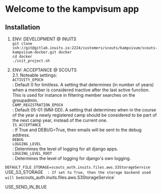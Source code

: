 

# Welcome to the kampvisum app


## Installation

1. ENV: DEVELOPMENT @ INUITS  
`git clone ssh://git@gitlab.inuits.io:2224/customers/scouts/kampvisum/scouts-kampvisum-docker.git docker`  
`cd docker`  
`./init_project.sh`  

2. ENV: ACCEPTANCE @ SCOUTS  
2.1. Noteable settings:  
`ACTIVITY_EPOCH`  
:  Default 0 for limitless. A setting that determines (in number of years) when a member is considered inactive after the last active function.  
This is used for instance in filtering member searches on the groupadmin.  
`CAMP_REGISTRATION_EPOCH`  
:  Default 05-01 (MM-DD). A setting that determines when in the course of the year a newly registered camp should be considered to be part of the next camp year, instead of the current one.  
`IS_ACCEPTANCE`  
:  If True and DEBUG=True, then emails will be sent to the debug address.  
`DEBUG`  
`LOGGING_LEVEL`  
: Determines the level of logging for all django apps.  
`LOGGING_LEVEL_ROOT`  
: Determines the level of logging for django's own logging.  

`DEFAULT_FILE_STORAGE=scouts_auth.inuits.files.aws.S3StorageService`  
USE_S3_STORAGE`  
: If set to True, then the storage backend used will be `scouts_auth.inuits.files.aws.S3StorageService`  

USE_SEND_IN_BLUE  